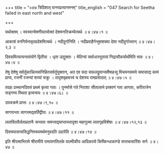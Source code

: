+++
title = "०४७ त्रिदिशात् वानरप्रत्यागमनम्"
title_english = "047 Search for Seetha failed in east north and west"

+++


यथोक्तम् । स्वस्वान्वेषणीयतयोक्तं देशमनतिक्रम्येत्यर्थः  ॥  ४।४७।१  ॥   

  

आकाशं वनगिर्यनावृतप्रदेशमित्यर्थः । नदीदुर्गानिति ।
नदीप्रवाहैर्गन्तुमशक्या देशा नदीदुर्गास्तान्  ॥  ४।४७।२,३  ॥   

  

दिवसमित्यत्यन्तसंयोगे द्वितीया । धृता उद्युक्ताः । मेदिन्यां
सर्वाधारभूतायां निद्रासौकर्यार्थमिति भावः  ॥  ४।४७।४  ॥   

  

तेषु देशेषु सर्वर्तुकान्नित्यसंनिहितसर्वर्तुयुक्तान्, अत एव सदा
सफलद्रुमान्सर्वेष्वहःसु विचयनसमये समासाद्य कामं प्राप्य, रजनीं रजन्यां
शय्यां चक्रुः । तादृशवृक्षवत्त्वं च देशस्य रामप्रसादात्  ॥  ४।४७।५  ॥   

  

तदहः प्रस्थानदिवसं प्रथमं कृत्वा गताः । पुनर्मासे गते निराशाः सीतालाभे
प्रस्रवणं गता आगताः, कपिराजेन सङ्गम्य स्थिता इत्यन्वयः  ॥  ४।४७।६८  ॥   

  

उपचक्रमे प्राप्तः  ॥  ४।४७।९,१०  ॥   

  

सागरान्ताः सागरमद्यवर्तिद्वीपाः  ॥  ४।४७।११  ॥   

  

लताविततैर्लताप्रतानैः सन्तताः समन्ताद्व्याप्तास्तादृशा महागुल्मा
लतागृहविशेषाः  ॥  ४।४७।१२,१३  ॥   

  

दिक्त्रयासत्त्वसिद्धनिश्चयमर्थमनुवदति उदारेति  ॥  ४।४७।१४  ॥   

  

इति श्रीरामाभिरामे श्रीरामीये रामायणतिलके वाल्मीकीय आदिकाव्ये
किष्किन्धाकाण्डे सप्तचत्वारिंशः सर्गः  ॥  ४।४७  ॥   

  


